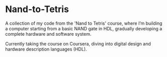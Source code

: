 # Nand-to-Tetris

A collection of my code from the 'Nand to Tetris' course, where I’m building a computer starting from a basic NAND gate in HDL, gradually developing a complete hardware and software system.

Currently taking the course on Coursera, diving into digital design and hardware description languages (HDL).
